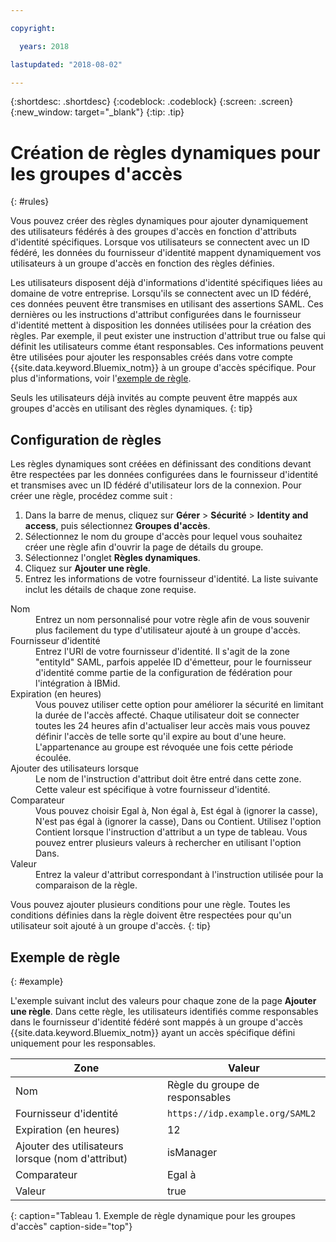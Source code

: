 ```yaml
---

copyright:

  years: 2018

lastupdated: "2018-08-02"

---
```


{:shortdesc: .shortdesc}
{:codeblock: .codeblock}
{:screen: .screen}
{:new_window: target="_blank"}
{:tip: .tip}

# Création de règles dynamiques pour les groupes d'accès
{: #rules}

Vous pouvez créer des règles dynamiques pour ajouter dynamiquement des utilisateurs fédérés à des groupes d'accès en fonction d'attributs d'identité spécifiques. Lorsque vos utilisateurs se connectent avec un ID fédéré, les données du fournisseur d'identité mappent dynamiquement vos utilisateurs à un groupe d'accès en fonction des règles définies.

Les utilisateurs disposent déjà d'informations d'identité spécifiques liées au domaine de votre entreprise. Lorsqu'ils se connectent avec un ID fédéré, ces données peuvent être transmises en utilisant des assertions SAML. Ces dernières ou les instructions d'attribut configurées dans le fournisseur d'identité mettent à disposition les données utilisées pour la création des règles. Par exemple, il peut exister une instruction d'attribut true ou false qui définit les utilisateurs comme étant responsables. Ces informations peuvent être utilisées pour ajouter les responsables créés dans votre compte {{site.data.keyword.Bluemix_notm}} à un groupe d'accès spécifique. Pour plus d'informations, voir l'[exemple de règle](accessgroup_rules.html#example).

Seuls les utilisateurs déjà invités au compte peuvent être mappés aux groupes d'accès en utilisant des règles dynamiques.
{: tip}

## Configuration de règles

Les règles dynamiques sont créées en définissant des conditions devant être respectées par les données configurées dans le fournisseur d'identité et transmises avec un ID fédéré d'utilisateur lors de la connexion. Pour créer une règle, procédez comme suit :

1. Dans la barre de menus, cliquez sur **Gérer** &gt; **Sécurité** &gt; **Identity and access**, puis sélectionnez **Groupes d'accès**.
2. Sélectionnez le nom du groupe d'accès pour lequel vous souhaitez créer une règle afin d'ouvrir la page de détails du groupe.
3. Sélectionnez l'onglet **Règles dynamiques**.
4. Cliquez sur **Ajouter une règle**.
5. Entrez les informations de votre fournisseur d'identité. La liste suivante inclut les détails de chaque zone requise.

<dl>
<dt>Nom</dt>
<dd>Entrez un nom personnalisé pour votre règle afin de vous souvenir plus facilement du type d'utilisateur ajouté à un groupe d'accès.</dd>
<dt>Fournisseur d'identité</dt>
<dd>Entrez l'URI de votre fournisseur d'identité. Il s'agit de la zone "entityId" SAML, parfois appelée ID d'émetteur, pour le fournisseur d'identité comme partie de la configuration de fédération pour l'intégration à IBMid.</dd>
<dt>Expiration (en heures)</dt>
<dd>Vous pouvez utiliser cette option pour améliorer la sécurité en limitant la durée de l'accès affecté. Chaque utilisateur doit se connecter toutes les 24 heures afin d'actualiser leur accès mais vous pouvez définir l'accès de telle sorte qu'il expire au bout d'une heure. L'appartenance au groupe est révoquée une fois cette période écoulée.</dd>
<dt>Ajouter des utilisateurs lorsque</dt>
<dd>Le nom de l'instruction d'attribut doit être entré dans cette zone. Cette valeur est spécifique à votre fournisseur d'identité.</dd>
<dt>Comparateur</dt>
<dd>Vous pouvez choisir Egal à, Non égal à, Est égal à (ignorer la casse), N'est pas égal à (ignorer la casse), Dans ou Contient. Utilisez l'option Contient lorsque l'instruction d'attribut a un type de tableau. Vous pouvez entrer plusieurs valeurs à rechercher en utilisant l'option Dans.</dd>
<dt>Valeur</dt>
<dd>Entrez la valeur d'attribut correspondant à l'instruction utilisée pour la comparaison de la règle.</dd>
</dl>

Vous pouvez ajouter plusieurs conditions pour une règle. Toutes les conditions définies dans la règle doivent être respectées pour qu'un utilisateur soit ajouté à un groupe d'accès.
{: tip}

## Exemple de règle
{: #example}

L'exemple suivant inclut des valeurs pour chaque zone de la page **Ajouter une règle**. Dans cette règle, les utilisateurs identifiés comme responsables dans le fournisseur d'identité fédéré sont mappés à un groupe d'accès {{site.data.keyword.Bluemix_notm}} ayant un accès spécifique défini uniquement pour les responsables.

| Zone | Valeur |
|----------|---------|
| Nom | Règle du groupe de responsables |
| Fournisseur d'identité | `https://idp.example.org/SAML2` |
| Expiration (en heures) | 12 |
| Ajouter des utilisateurs lorsque (nom d'attribut) | isManager |
| Comparateur | Egal à  |
| Valeur |  true |
{: caption="Tableau 1. Exemple de règle dynamique pour les groupes d'accès" caption-side="top"}
